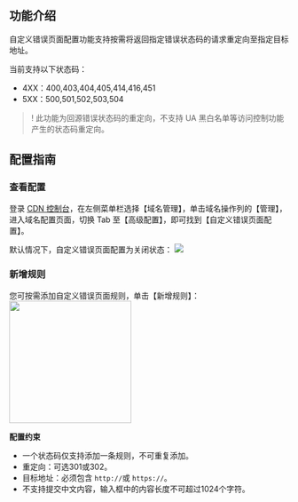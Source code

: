 
## 功能介绍

自定义错误页面配置功能支持按需将返回指定错误状态码的请求重定向至指定目标地址。

当前支持以下状态码：
- 4XX：400,403,404,405,414,416,451
- 5XX：500,501,502,503,504

>! 此功能为回源错误状态码的重定向，不支持 UA 黑白名单等访问控制功能产生的状态码重定向。

## 配置指南

### 查看配置

登录 [CDN 控制台](https://console.cloud.tencent.com/cdn)，在左侧菜单栏选择【域名管理】，单击域名操作列的【管理】，进入域名配置页面，切换 Tab 至【高级配置】，即可找到【自定义错误页面配置】。

默认情况下，自定义错误页面配置为关闭状态：
![](https://main.qcloudimg.com/raw/1ceb2671114edd3638d41ba26538cf30.png)



### 新增规则

您可按需添加自定义错误页面规则，单击【新增规则】：
<img src="https://main.qcloudimg.com/raw/bfbaab2224f4bc2893aa73f43b4f35ac.png" style="height:220px"/>



**配置约束**

- 一个状态码仅支持添加一条规则，不可重复添加。
- 重定向：可选301或302。
- 目标地址：必须包含 `http://`或 `https://`。
- 不支持提交中文内容，输入框中的内容长度不可超过1024个字符。
